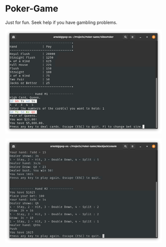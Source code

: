 # Poker-Game

Just for fun. Seek help if you have gambling problems.

![](Images/vp.png)

![](Images/bj.png)
